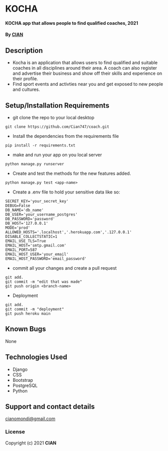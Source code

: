 # KOCHA
#### KOCHA app that allows people to find qualified coaches, 2021
#### By **[CIAN](https://github.com/Cian747)**
## Description
* Kocha is an application that allows users to find qualified and suitable coaches in all disciplines around their area. A coach can also register and advertise their business and show off their skills and experience on their profile. 
* Find sport events and activties near you and get exposed to new people and cultures.
## Setup/Installation Requirements
* git clone the repo to your local desktop
```
git clone https://github.com/Cian747/coach.git
```
* Install the dependencies from the requirements file
```
pip install -r requirements.txt
```
* make and run your app on you local server
```
python manage.py runserver
```
* Create and test the methods for the new features added.
```
python manage.py test <app-name>
```
* Create a .env file to hold your sensitive data like so:
```
SECRET_KEY='your_secret_key'
DEBUG=False 
DB_NAME='db_name'
DB_USER='your_username_postgres'
DB_PASSWORD='password'
DB_HOST='127.0.0.1'
MODE='prod' 
ALLOWED_HOSTS='.localhost','.herokuapp.com','.127.0.0.1'
DISABLE_COLLECTSTATIC=1
EMAIL_USE_TLS=True
EMAIL_HOST='smtp.gmail.com'
EMAIL_PORT=587
EMAIL_HOST_USER='your_email'
EMAIL_HOST_PASSWORD='email_password'

```
* commit all your changes and create a pull request
```
git add.
git commit -m "edit that was made"
git push origin <branch-name>
```

* Deployment
```
git add.
git commit -m "deployment"
git push heroku main
```

## Known Bugs
None
## Technologies Used
* Django
* CSS
* Bootstrap
* PostgreSQL
* Python

## Support and contact details
cianomondi@gmail.com
### License

Copyright (c) 2021 **CIAN**